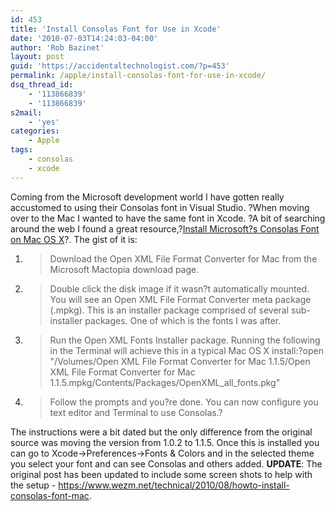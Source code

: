 ```yaml
---
id: 453
title: 'Install Consolas Font for Use in Xcode'
date: '2010-07-03T14:24:03-04:00'
author: 'Rob Bazinet'
layout: post
guid: 'https://accidentaltechnologist.com/?p=453'
permalink: /apple/install-consolas-font-for-use-in-xcode/
dsq_thread_id:
    - '113866839'
    - '113866839'
s2mail:
    - 'yes'
categories:
    - Apple
tags:
    - consolas
    - xcode
---
```


Coming from the Microsoft development world I have gotten really accustomed to using their Consolas font in Visual Studio. ?When moving over to the Mac I wanted to have the same font in Xcode. ?A bit of searching around the web I found a great resource,?[Install Microsoft?s Consolas Font on Mac OS X](https://www.wezm.net/2009/03/install-consolas-mac-osx/)?. The gist of it is:

1. > Download the Open XML File Format Converter for Mac from the Microsoft Mactopia download page.
2. > Double click the disk image if it wasn?t automatically mounted. You will see an Open XML File Format Converter meta package (.mpkg). This is an installer package comprised of several sub-installer packages. One of which is the fonts I was after.
3. > Run the Open XML Fonts Installer package. Running the following in the Terminal will achieve this in a typical Mac OS X install:?open "/Volumes/Open XML File Format Converter for Mac 1.1.5/Open XML File Format Converter for Mac 1.1.5.mpkg/Contents/Packages/OpenXML\_all\_fonts.pkg"
4. > Follow the prompts and you?re done. You can now configure you text editor and Terminal to use Consolas.?
 
 The instructions were a bit dated but the only difference from the original source was moving the version from 1.0.2 to 1.1.5. Once this is installed you can go to Xcode-&gt;Preferences-&gt;Fonts &amp; Colors and in the selected theme you select your font and can see Consolas and others added. **UPDATE**: The original post has been updated to include some screen shots to help with the setup - <https://www.wezm.net/technical/2010/08/howto-install-consolas-font-mac>.